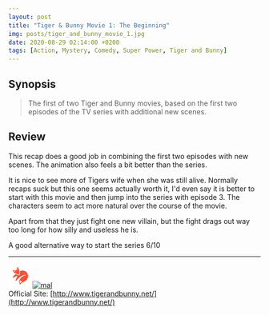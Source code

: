 ```yaml
---
layout: post
title: "Tiger & Bunny Movie 1: The Beginning"
img: posts/tiger_and_bunny_movie_1.jpg 
date: 2020-08-29 02:14:00 +0200
tags: [Action, Mystery, Comedy, Super Power, Tiger and Bunny]
---
```


## Synopsis
>The first of two Tiger and Bunny movies, based on the first two episodes of the TV series with additional new scenes.

## Review
This recap does a good job in combining the first two episodes with new scenes. The animation also feels a bit better than the series.

It is nice to see more of Tigers wife when she was still alive. Normally recaps suck but this one seems actually worth it, I'd even say it is better to start with this movie and then jump into the series with episode 3. The characters seem to act more natural over the course of the movie.

Apart from that they just fight one new villain, but the fight drags out way too long for how silly and useless he is.
   
A good alternative way to start the series 6/10

---

[![kitsu](..\assets\img\kitsu.png)](https://kitsu.io/anime/tiger-bunny-movie-1-the-beginning)[![mal](..\assets\img\mal.ico)](https://myanimelist.net/anime/12015/Tiger___Bunny_Movie_1__The_Beginning)  
Official Site: [http://www.tigerandbunny.net/](http://www.tigerandbunny.net/)